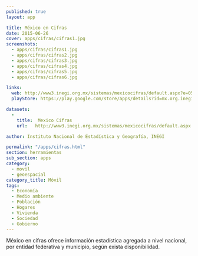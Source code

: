 ```yaml
---
published: true
layout: app

title: México en Cifras
date: 2015-06-26
cover: apps/cifras/cifras1.jpg
screenshots:
  - apps/cifras/cifras1.jpg
  - apps/cifras/cifras2.jpg
  - apps/cifras/cifras3.jpg
  - apps/cifras/cifras4.jpg
  - apps/cifras/cifras5.jpg
  - apps/cifras/cifras6.jpg

links:
  web: http://www3.inegi.org.mx/sistemas/mexicocifras/default.aspx?e=05
  playStore: https://play.google.com/store/apps/details?id=mx.org.inegi.MexicoCifras

datasets:
  -
    title:  Mexico Cifras
    url:   http://www3.inegi.org.mx/sistemas/mexicocifras/default.aspx

author: Instituto Nacional de Estadística y Geografía, INEGI

permalink: "/apps/cifras.html"
section: herramientas
sub_section: apps
category:
  - movil
  - geoespacial
category_title: Móvil
tags:
  - Economía
  - Medio ambiente
  - Población
  - Hogares
  - Vivienda
  - Sociedad
  - Gobierno
---
```


México en cifras ofrece información estadística agregada a nivel nacional, por entidad federativa y municipio, según exista disponibilidad.

